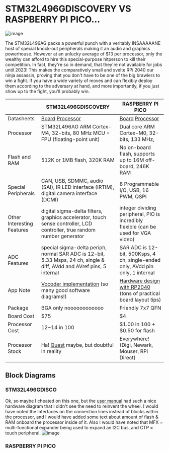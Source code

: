 # STM32L496GDISCOVERY VS RASPBERRY PI PICO...

![image](https://64.media.tumblr.com/260a9af0a13acf413a97eeb4579ea535/tumblr_p4do4yRl5Z1v4u49oo1_1280.gifv)

The STM32L496AG packs a powerful punch with a veritably INSAAAAANE host of special knock-out peripherals making it an audio and graphics powerhouse.  However at an unlucky average of $13 per processor, only the wealthy can afford to hire this special-purpose hitperson to kill their competition.  In fact, they're so in demand, that they're not available for jobs until 2023!  This makes the comparatively small and svelte RPi 2040 our ninja assassin, proving that you don't have to be one of the big brawlers to win a fight.  If you have a wide variety of moves and can flexibly deploy them according to the adversary at hand, and more importantly, if you just show up to the fight, you'll probably win.

|                    |STM32L496GDISCOVERY |RASPBERRY PI PICO |
|--------------------|--------------------|------------------|
|Datasheets | [Board](https://www.st.com/resource/en/user_manual/um2160-discovery-kit-with-stm32l496ag-mcu-stmicroelectronics.pdf) [Processor](https://www.st.com/resource/en/datasheet/stm32l496ag.pdf)| [Board](https://datasheets.raspberrypi.com/pico/pico-datasheet.pdf) [Processor](https://datasheets.raspberrypi.com/rp2040/rp2040-datasheet.pdf)
|Processor | STM32L496AG ARM Cortex-M4, 32-bits, 80 MHz MCU + FPU (floating-point unit)| Dual core ARM Cortex-M0, 32-bits, 133 MHz,  |
|Flash and RAM| 512K or 1MB flash, 320K RAM | No on-board flash, supports up to 16M off-board, 246K RAM |
|Special Peripherals| CAN, USB, SDMMC, audio (SAI), IR LED interface (IRTIM), digital camera interface (DCMI)| 8 Programmable I/O, USB, 16 PWM, QSPI|
|Other Interesting Features| digital sigma-delta filters, graphics accelerator, touch sense controller, LCD controller, true random number generator|integer dividing peripheral, PIO is incredibly flexible (can be used for VGA video) |
|ADC Features | special sigma-delta periph, normal SAR ADC is 12-bit, 5.33 Msps, 24 ch, single & diff, AVdd and AVref pins, 5 internal | SAR ADC is 12-bit, 500Ksps, 4 ch, single-ended only, AVdd pin only, 1 internal |
|App Note | [Vocoder implementation](https://www.st.com/resource/en/application_note/an4229-how-to-implement-a-vocoder-solution-using-stm32-microcontrollers-stmicroelectronics.pdf) (so many good software diagrams!)| [Hardware design with RP2040](https://datasheets.raspberrypi.com/rp2040/hardware-design-with-rp2040.pdf) (tons of practical board layout tips)|
|Package | BGA only noooooooooooo | Friendly 7x7 QFN |
|Board Cost | $75 | $4 |
|Processor Cost |$12-$14 in 100 | $1.00 in 100 + $0.50 for flash|
|Processor Stock | Ha! [Quest](https://www.questcomp.com/part/4/stm32l496agi6p/434132810) maybe, but doubtful in reality | Everywhere! (Digi, Newark, Mouser, RPi Direct) |

## Block Diagrams
### STM32L496GDISCO
Ok, so maybe I cheated on this one, but the [user manual](https://www.st.com/resource/en/user_manual/um2160-discovery-kit-with-stm32l496ag-mcu-stmicroelectronics.pdf) had such a nice hardware diagram that I didn't see the need to reinvent the wheel.  I would have noted the interfaces on the connection lines instead of blocks within the processor, and I would have added some text about amount of flash & RAM onboard the processor inside of it.  Also I would have noted that MFX = multi-functional expander being used to expand an I2C bus, and CTP = touch peripheral.
![image](https://user-images.githubusercontent.com/17057481/161195546-d42627db-ae8f-4083-8417-090988052541.png)

### RASPBERRY PI PICO
